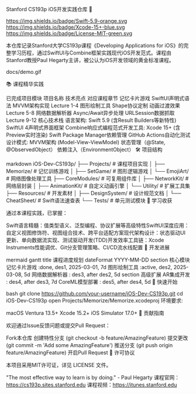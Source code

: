 Stanford CS193p iOS开发实践仓库 🚀

https://img.shields.io/badge/Swift-5.9-orange.svg
https://img.shields.io/badge/Xcode-15+-blue.svg
https://img.shields.io/badge/License-MIT-green.svg

本仓库记录Stanford大学CS193p课程《Developing Applications for iOS》的完整学习历程，通过SwiftUI与Combine框架实践现代iOS开发范式。课程由Stanford教授Paul Hegarty主讲，被公认为iOS开发领域的黄金标准课程。

docs/demo.gif

📚 课程精华实践

已完成项目模块
项目名称	技术亮点	对应课程章节
记忆卡片游戏	SwiftUI声明式语法
MVVM架构实现	Lecture 1-4
图形绘制工具	Shape协议定制
动画过渡效果	Lecture 5-8
网络数据解析器	Async/Await异步处理
URLSession数据抓取	Lecture 9-12
核心技术栈
​语言架构:
Swift 5.9 (含Result Builders等新特性)
SwiftUI 4声明式界面框架
Combine响应式编程范式
​开发工具:
Xcode 15+ (含Preview实时渲染)
Swift Package Manager依赖管理
GitHub Actions自动化测试
​设计模式:
MVVM架构 (Model-View-ViewModel)
状态管理（@State, @ObservedObject）
依赖注入（EnvironmentObject）
🛠️ 项目结构

markdown
iOS-Dev-CS193p/
├── Projects/               # 课程项目实现
│   ├── Memorize/           # 记忆训练游戏
│   ├── SetGame/            # 图形逻辑游戏
│   └── EmojiArt/           # 网络图像处理工具
├── CoreModules/            # 可复用组件库
│   ├── NetworkKit/         # 网络层封装
│   ├── AnimationKit/       # 自定义动画引擎
│   └── Utility/            # 扩展工具集
├── Resources/              # 开发素材
│   ├── DesignSystem/       # 设计规范文档
│   └── CheatSheet/        # Swift语法速查表
└── Tests/                  # 单元测试模块
🌟 学习收获

通过本课程实践，已掌握：

​Swift语言精髓：值类型语义、泛型编程、协议扩展等高级特性
​SwiftUI深度应用：自定义视图修饰符、视图组合技术、跨平台适配方案
​现代架构设计：状态驱动UI更新、单向数据流实现、测试驱动开发(TDD)
​开发效率工具链：Xcode Instruments性能调优、Git分支管理策略、CI/CD流水线配置
🚧 开发进展

mermaid
gantt
    title 课程进度规划
    dateFormat  YYYY-MM-DD
    section 核心模块
    记忆卡片游戏       :done, des1, 2025-03-01, 7d
    图形绘制工具       :active, des2, 2025-03-08, 5d
    网络数据解析器     :         des3, after des2, 5d
    section 高级扩展
    AR集成开发        :         des4, after des3, 7d
    CoreML模型部署    :         des5, after des4, 5d
🚀 快速开始

bash
git clone https://github.com/your-username/iOS-Dev-CS193p.git
cd iOS-Dev-CS193p
open Projects/Memorize/Memorize.xcodeproj
环境要求:

macOS Ventura 13.5+
Xcode 15.2+
iOS Simulator 17.0+
🤝 贡献指南

欢迎通过Issue反馈问题或提交Pull Request：

Fork本仓库
创建特性分支 (git checkout -b feature/AmazingFeature)
提交更改 (git commit -m 'Add some AmazingFeature')
推送分支 (git push origin feature/AmazingFeature)
开启Pull Request
📜 许可协议

本项目采用MIT许可证，详见 LICENSE 文件。

"The most effective way to learn is by doing." - Paul Hegarty
课程官网：https://cs193p.sites.stanford.edu
课程视频：https://itunes.stanford.edu